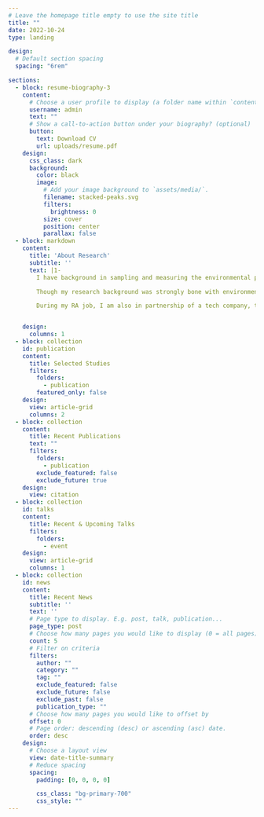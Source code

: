```yaml
---
# Leave the homepage title empty to use the site title
title: ""
date: 2022-10-24
type: landing

design:
  # Default section spacing
  spacing: "6rem"

sections:
  - block: resume-biography-3
    content:
      # Choose a user profile to display (a folder name within `content/authors/`)
      username: admin
      text: ""
      # Show a call-to-action button under your biography? (optional)
      button:
        text: Download CV
        url: uploads/resume.pdf
    design:
      css_class: dark
      background:
        color: black
        image:
          # Add your image background to `assets/media/`.
          filename: stacked-peaks.svg
          filters:
            brightness: 0
          size: cover
          position: center
          parallax: false
  - block: markdown
    content:
      title: 'About Research'
      subtitle: ''
      text: |1-
        I have background in sampling and measuring the environmental pollutants of both organic and inorganic matters, including PM2.5, SO2, NO2, COD, BOD, VOCs, toxic contaminations like POPs, endocrine disrupters, etc. Then I turned to simulating, analyzing, and evaluating the toxic organic contaminations through computational and statistical approaches during my graduate education. I employed various statistical analysis, such as FA, PCA, PMF, MLE, etc, and computational approaches like fugacity approach, ecotoxicological model, biogeochemical model, etc to understand, reveal, and solve environmental pollutant behavior, issues, and relevant public risks. We started to combine models and field measurements together in agriculture scope. I am also very interested in studying advanced approaches including ML, Bayesian Networks, Uncertainty (MCMC), etc, and Occam's razor. 

        Though my research background was strongly bone with environmental pollution, I was still seeking further research or educational opportunities in different scopes in ecological, environmental, marine, and agriculture-aquacultural fields. I am a doer and I do wish have chance to learn and conduct it.

        During my RA job, I am also in partnership of a tech company, that focuses on Digital Twins, XR tech, virtual interaction, CG presentation, meta, etc. I hope I can apply these approaches and ideas to scientific development, especially in environmental, ecological, marine, and agriculture-aquacultural fields in the future.


    design:
      columns: 1
  - block: collection
    id: publication
    content:
      title: Selected Studies
      filters:
        folders:
          - publication
        featured_only: false
    design:
      view: article-grid
      columns: 2
  - block: collection
    content:
      title: Recent Publications
      text: ""
      filters:
        folders:
          - publication
        exclude_featured: false
        exclude_future: true
    design:
      view: citation
  - block: collection
    id: talks
    content:
      title: Recent & Upcoming Talks
      filters:
        folders:
          - event
    design:
      view: article-grid
      columns: 1
  - block: collection
    id: news
    content:
      title: Recent News
      subtitle: ''
      text: ''
      # Page type to display. E.g. post, talk, publication...
      page_type: post
      # Choose how many pages you would like to display (0 = all pages)
      count: 5
      # Filter on criteria
      filters:
        author: ""
        category: ""
        tag: ""
        exclude_featured: false
        exclude_future: false
        exclude_past: false
        publication_type: ""
      # Choose how many pages you would like to offset by
      offset: 0
      # Page order: descending (desc) or ascending (asc) date.
      order: desc
    design:
      # Choose a layout view
      view: date-title-summary
      # Reduce spacing
      spacing:
        padding: [0, 0, 0, 0]

        css_class: "bg-primary-700"
        css_style: ""
---
```

